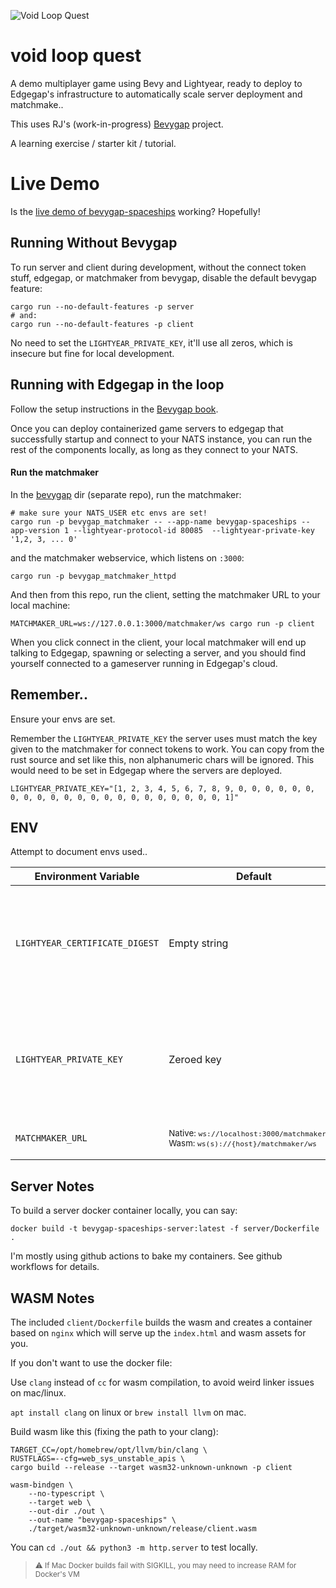 ![Void Loop Quest](assets/voidloopquest-finished.svg "Void Loop Quest")

# void loop quest


A demo multiplayer game using Bevy and Lightyear, ready to deploy to Edgegap's infrastructure to automatically scale server deployment and matchmake..

This uses RJ's (work-in-progress) [Bevygap](https://github.com/RJ/bevygap) project.

A learning exercise / starter kit / tutorial.


# Live Demo

Is the [live demo of bevygap-spaceships](https://game.metabrew.com/bevygap-spaceships/) working? Hopefully!

## Running Without Bevygap

To run server and client during development, without the connect token stuff, edgegap, or matchmaker from bevygap, disable the default bevygap feature:

```
cargo run --no-default-features -p server
# and:
cargo run --no-default-features -p client
```

No need to set the `LIGHTYEAR_PRIVATE_KEY`, it'll use all zeros, which is insecure but fine for local development.

## Running with Edgegap in the loop

Follow the setup instructions in the [Bevygap book](https://rj.github.io/bevygap/).

Once you can deploy containerized game servers to edgegap that successfully startup and connect to your NATS instance, you can run the rest of the components locally, as long as they connect to your NATS.

#### Run the matchmaker

In the [bevygap](https://github.com/RJ/bevygap) dir (separate repo), run the matchmaker:
```
# make sure your NATS_USER etc envs are set!
cargo run -p bevygap_matchmaker -- --app-name bevygap-spaceships --app-version 1 --lightyear-protocol-id 80085  --lightyear-private-key '1,2, 3, ... 0'
```

and the matchmaker webservice, which listens on `:3000`:

```
cargo run -p bevygap_matchmaker_httpd
```

And then from this repo, run the client, setting the matchmaker URL to your local machine:

```
MATCHMAKER_URL=ws://127.0.0.1:3000/matchmaker/ws cargo run -p client
```

When you click connect in the client, your local matchmaker will end up talking to Edgegap, spawning or selecting a server, and you should find yourself connected to a gameserver running in Edgegap's cloud.

## Remember..

Ensure your envs are set.

Remember the `LIGHTYEAR_PRIVATE_KEY` the server uses must match the key given to the matchmaker for connect tokens to work. You can copy from the rust source and set like this, non alphanumeric chars will be ignored. This would need to be set in Edgegap where the servers are deployed.

```
LIGHTYEAR_PRIVATE_KEY="[1, 2, 3, 4, 5, 6, 7, 8, 9, 0, 0, 0, 0, 0, 0, 0, 0, 0, 0, 0, 0, 0, 0, 0, 0, 0, 0, 0, 0, 0, 0, 1]"
```



## ENV

Attempt to document envs used..

| Environment Variable           | Default                                                                                                      | Description                                                                            |
| ------------------------------ | ------------------------------------------------------------------------------------------------------------ | -------------------------------------------------------------------------------------- |
| `LIGHTYEAR_CERTIFICATE_DIGEST` | Empty string                                                                                                 | Only needed if testing wasm clients without bevygap, which sets this for you           |
| `LIGHTYEAR_PRIVATE_KEY`        | Zeroed key                                                                                                   | Required when using bevygap. Must match value in matchmaker for connect tokens to work |
| `MATCHMAKER_URL`               | <small>Native:&nbsp;`ws://localhost:3000/matchmaker/ws`<br>Wasm:&nbsp;`ws(s)://{host}/matchmaker/ws`</small> | URL of the matchmaker service                                                          |

## Server Notes

To build a server docker container locally, you can say:
```
docker build -t bevygap-spaceships-server:latest -f server/Dockerfile .
```

I'm mostly using github actions to bake my containers. See github workflows for details.

## WASM Notes

The included `client/Dockerfile` builds the wasm and creates a container based on `nginx` which will serve up the `index.html` and wasm assets for you. 

If you don't want to use the docker file:

Use `clang` instead of `cc` for wasm compilation, to avoid weird linker issues on mac/linux.

`apt install clang` on linux or `brew install llvm` on mac.

Build wasm like this (fixing the path to your clang):
```
TARGET_CC=/opt/homebrew/opt/llvm/bin/clang \
RUSTFLAGS=--cfg=web_sys_unstable_apis \
cargo build --release --target wasm32-unknown-unknown -p client

wasm-bindgen \
    --no-typescript \
    --target web \
    --out-dir ./out \
    --out-name "bevygap-spaceships" \
    ./target/wasm32-unknown-unknown/release/client.wasm
```

You can `cd ./out && python3 -m http.server` to test locally.


><small>⚠️ If Mac Docker builds fail with SIGKILL, you may need to increase RAM for Docker's VM
</small>
